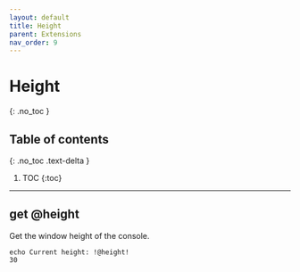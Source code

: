 ```yaml
---
layout: default
title: Height
parent: Extensions
nav_order: 9
---
```


# Height
{: .no_toc }

## Table of contents
{: .no_toc .text-delta }

1. TOC
{:toc}

---

## get @height
Get the window height of the console.

```batch
echo Current height: !@height!
30
```
